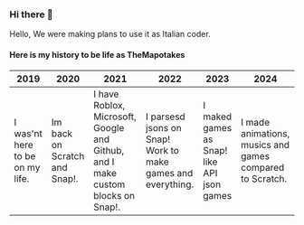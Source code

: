 ### Hi there 👋

Hello, We were making plans to use it as Italian coder.

#### Here is my history to be life as TheMapotakes
| 2019 | 2020 | 2021 | 2022 | 2023 | 2024
| --- | --- | --- | --- | --- | --- |
| I was'nt here to be on my life. | Im back on Scratch and Snap!. | I have Roblox, Microsoft, Google and Github, and I make custom blocks on Snap!.| I parsesd jsons on Snap! Work to make games and everything. | I maked games as Snap! like API json games | I made animations, musics and games compared to Scratch.
